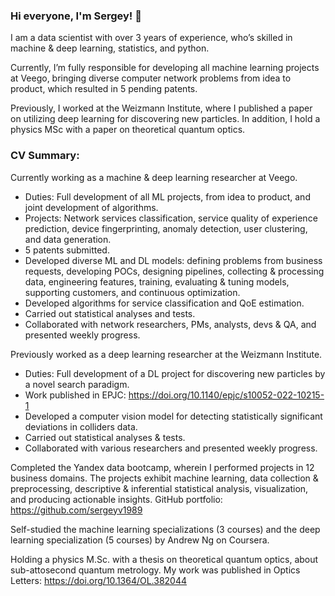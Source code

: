 ### Hi everyone, I'm Sergey! 👋

I am a data scientist with over 3 years of experience, who’s skilled in machine & deep learning, statistics, and python.

Currently, I’m fully responsible for developing all machine learning projects at Veego, bringing diverse computer network problems from idea to product, which resulted in 5 pending patents.

Previously, I worked at the Weizmann Institute, where I published a paper on utilizing deep learning for discovering new particles. In addition, I hold a physics MSc with a paper on theoretical quantum optics.

### CV Summary:

Currently working as a machine & deep learning researcher at Veego.

* Duties: Full development of all ML projects, from idea to product, and joint development of algorithms.
* Projects: Network services classification, service quality of experience prediction, device fingerprinting, anomaly detection, user clustering, and data generation.
* 5 patents submitted.
* Developed diverse ML and DL models: defining problems from business requests, developing POCs, designing pipelines, collecting & processing data, engineering features, training, evaluating & tuning models, supporting customers, and continuous optimization.
* Developed algorithms for service classification and QoE estimation.
* Carried out statistical analyses and tests.
* Collaborated with network researchers, PMs, analysts, devs & QA, and presented weekly progress.

Previously worked as a deep learning researcher at the Weizmann Institute.

* Duties: Full development of a DL project for discovering new particles by a novel search paradigm.
* Work published in EPJC: https://doi.org/10.1140/epjc/s10052-022-10215-1
* Developed a computer vision model for detecting statistically significant deviations in colliders data.
* Carried out statistical analyses & tests.
* Collaborated with various researchers and presented weekly progress. 

Completed the Yandex data bootcamp, wherein I performed projects in 12 business domains. The projects exhibit machine learning, data collection & preprocessing, descriptive & inferential statistical analysis, visualization, and producing actionable insights.
GitHub portfolio:
https://github.com/sergeyv1989

Self-studied the machine learning specializations (3 courses) and the deep learning specialization (5 courses) by Andrew Ng on Coursera.

Holding a physics M.Sc. with a thesis on theoretical quantum optics, about sub-attosecond quantum metrology.
My work was published in Optics Letters:
https://doi.org/10.1364/OL.382044
